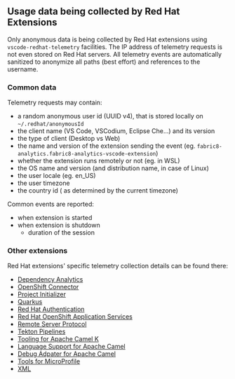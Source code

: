 ## Usage data being collected by Red Hat Extensions
Only anonymous data is being collected by Red Hat extensions using `vscode-redhat-telemetry` facilities. The IP address of telemetry requests is not even stored on Red Hat servers.
All telemetry events are automatically sanitized to anonymize all paths (best effort) and references to the username.

### Common data
Telemetry requests may contain:

* a random anonymous user id (UUID v4), that is stored locally on `~/.redhat/anonymousId`
* the client name (VS Code, VSCodium, Eclipse Che...) and its version
* the type of client (Desktop vs Web)
* the name and version of the extension sending the event (eg. `fabric8-analytics.fabric8-analytics-vscode-extension`)
* whether the extension runs remotely or not (eg. in WSL)
* the OS name and version (and distribution name, in case of Linux)
* the user locale (eg. en_US)
* the user timezone
* the country id ( as determined by the current timezone)

Common events are reported:

* when extension is started
* when extension is shutdown
    - duration of the session

### Other extensions
Red Hat extensions' specific telemetry collection details can be found there:

* [Dependency Analytics](https://github.com/fabric8-analytics/fabric8-analytics-vscode-extension/blob/master/Telemetry.md)
* [OpenShift Connector](https://github.com/redhat-developer/vscode-openshift-tools/blob/master/USAGE_DATA.md)
* [Project Initializer](https://github.com/redhat-developer/vscode-project-initializer/blob/master/USAGE_DATA.md)
* [Quarkus](https://github.com/redhat-developer/vscode-quarkus/blob/master/USAGE_DATA.md)
* [Red Hat Authentication](https://github.com/redhat-developer/vscode-redhat-account/blob/main/USAGE_DATA.md)
* [Red Hat OpenShift Application Services](https://github.com/redhat-developer/vscode-rhoas/blob/main/USAGE_DATA.md)
* [Remote Server Protocol](https://github.com/redhat-developer/vscode-rsp-ui/blob/master/USAGE_DATA.md)
* [Tekton Pipelines](https://github.com/redhat-developer/vscode-tekton/blob/master/USAGE_DATA.md)
* [Tooling for Apache Camel K](https://github.com/camel-tooling/vscode-camelk/blob/main/USAGE_DATA.md)
* [Language Support for Apache Camel](https://github.com/camel-tooling/camel-lsp-client-vscode/blob/main/USAGE_DATA.md)
* [Debug Adpater for Apache Camel](https://github.com/camel-tooling/camel-dap-client-vscode/blob/main/USAGE_DATA.md)
* [Tools for MicroProfile](https://github.com/redhat-developer/vscode-microprofile/blob/master/USAGE_DATA.md)
* [XML](https://github.com/redhat-developer/vscode-xml/blob/master/USAGE_DATA.md)
